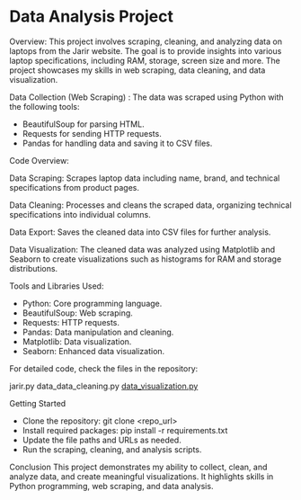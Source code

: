 # Data Analysis Project

Overview:
This project involves scraping, cleaning, and analyzing data on laptops from the Jarir website. The goal is to provide insights into various laptop specifications, including RAM, storage, screen size and more. The project showcases my skills in web scraping, data cleaning, and data visualization.

Data Collection (Web Scraping) :
The data was scraped using Python with the following tools:
- BeautifulSoup for parsing HTML.
- Requests for sending HTTP requests.
- Pandas for handling data and saving it to CSV files.

Code Overview:

Data Scraping: Scrapes laptop data including name, brand, and technical specifications from product pages.

Data Cleaning: Processes and cleans the scraped data, organizing technical specifications into individual columns.

Data Export: Saves the cleaned data into CSV files for further analysis.

Data Visualization: The cleaned data was analyzed using Matplotlib and Seaborn to create visualizations such as histograms for RAM and storage distributions.


Tools and Libraries Used:
- Python: Core programming language.
- BeautifulSoup: Web scraping.
- Requests: HTTP requests.
- Pandas: Data manipulation and cleaning.
- Matplotlib: Data visualization.
- Seaborn: Enhanced data visualization.

For detailed code, check the files in the repository:

jarir.py
data_data_cleaning.py
[data_visualization.py](https://github.com/zainabkmal/Data_Analysis/blob/818b7777bdb6565152bcfa5cb59e8e3d318ba0ba/data_%20visualization.py)

  
Getting Started
- Clone the repository: git clone <repo_url>
- Install required packages: pip install -r requirements.txt
- Update the file paths and URLs as needed.
- Run the scraping, cleaning, and analysis scripts.


Conclusion
This project demonstrates my ability to collect, clean, and analyze data, and create meaningful visualizations. It highlights skills in Python programming, web scraping, and data analysis.

